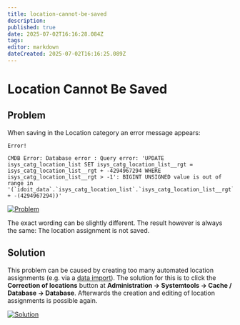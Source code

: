 ```yaml
---
title: location-cannot-be-saved
description: 
published: true
date: 2025-07-02T16:16:28.084Z
tags: 
editor: markdown
dateCreated: 2025-07-02T16:16:25.089Z
---
```


# Location Cannot Be Saved

Problem
-------

When saving in the Location category an error message appears:

    Error!
    
    CMDB Error: Database error : Query error: 'UPDATE isys_catg_location_list SET isys_catg_location_list__rgt = isys_catg_location_list__rgt + -4294967294 WHERE isys_catg_location_list__rgt > -1': BIGINT UNSIGNED value is out of range in '(`idoit_data`.`isys_catg_location_list`.`isys_catg_location_list__rgt` + -(4294967294))'

[![Problem](../../assets/images/en/system-administration/troubleshooting/location-can-not-be-saved/1-lcnbs.png)](../../assets/images/en/system-administration/troubleshooting/location-can-not-be-saved/1-lcnbs.png)

The exact wording can be slightly different. The result however is always the same: The location assignment is not saved.

Solution
--------

This problem can be caused by creating too many automated location assignments (e.g. via a [data import](../../consolidate-data/index.md)). The solution for this is to click the **Correction of locations** button at **Administration → Systemtools → Cache / Database → Database**. Afterwards the creation and editing of location assignments is possible again.

[![Solution](../../assets/images/en/system-administration/troubleshooting/location-can-not-be-saved/1-lcnbs.png)](../../assets/images/en/system-administration/troubleshooting/location-can-not-be-saved/1-lcnbs.png)